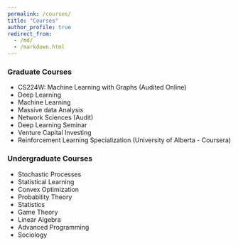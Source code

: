 ```yaml
---
permalink: /courses/
title: "Courses"
author_profile: true
redirect_from: 
  - /md/
  - /markdown.html
---
```


### Graduate Courses
- CS224W: Machine Learning with Graphs (Audited Online)
- Deep Learning
- Machine Learning
- Massive data Analysis
- Network Sciences (Audit)
- Deep Learning Seminar
- Venture Capital Investing
- Reinforcement Learning Specialization (University of Alberta - Coursera)

### Undergraduate Courses  
- Stochastic Processes 
- Statistical Learning
- Convex Optimization
- Probability Theory
- Statistics
- Game Theory
- Linear Algebra
- Advanced Programming
- Sociology





